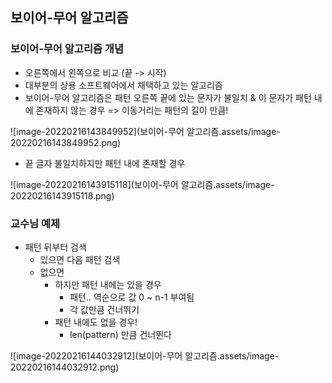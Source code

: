 ## 보이어-무어 알고리즘



### 보이어-무어 알고리즘 개념

- 오른쪽에서 왼쪽으로 비교 (끝 -> 시작)
- 대부분의 상용 소프트웨어에서 채택하고 있는 알고리즘
- 보이어-무어 알고리즘은 패턴 오른쪽 끝에 있는 문자가 불일치 & 이 문자가 패턴 내에 존재하지 않는 경우 => 이동거리는 패턴의 길이 만큼! 

![image-20220216143849952](보이어-무어 알고리즘.assets/image-20220216143849952.png)

- 끝 글자 불일치하지만 패턴 내에 존재할 경우

![image-20220216143915118](보이어-무어 알고리즘.assets/image-20220216143915118.png)



### 교수님 예제 

- 패턴 뒤부터 검색 
  - 있으면 다음 패턴 검색
  - 없으면
    - 하지만 패턴 내에는 있을 경우
      - 패턴.. 역순으로 값 0 ~ n-1 부여됨
      - 각 값만큼 건너뛰기
    - 패턴 내에도 없을 경우! 
      - len(pattern) 만큼 건너뛴다

![image-20220216144032912](보이어-무어 알고리즘.assets/image-20220216144032912.png)

